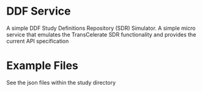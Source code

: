 # DDF Service
A simple DDF Study Definitions Repository (SDR) Simulator. A simple micro service that emulates the TransCelerate SDR functionality and provides the current API specification

# Example Files
See the json files within the study directory
